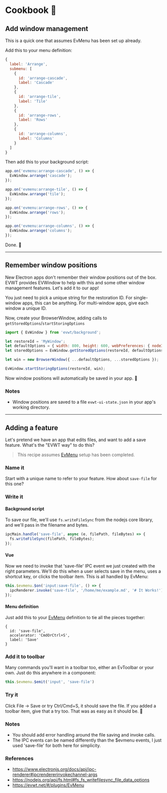 # Cookbook 📒

## Add window management

This is a quick one that assumes EvMenu has been set up already.

Add this to your menu definition:

```js
{
  label: 'Arrange',
  submenu: [
    {
      id: 'arrange-cascade',
      label: 'Cascade'
    },
    {
      id: 'arrange-tile',
      label: 'Tile'
    },
    {
      id: 'arrange-rows',
      label: 'Rows'
    },
    {
      id: 'arrange-columns',
      label: 'Columns'
    }
  ]
}
```

Then add this to your background script:

```js
app.on('evmenu:arrange-cascade', () => {
  EvWindow.arrange('cascade');
});

app.on('evmenu:arrange-tile', () => {
  EvWindow.arrange('tile');
});

app.on('evmenu:arrange-rows', () => {
  EvWindow.arrange('rows');
});

app.on('evmenu:arrange-columns', () => {
  EvWindow.arrange('columns');
});
```

Done. 🎉

---

## Remember window positions

New Electron apps don't remember their window positions out of the box. EVWT provides EVWindow to help with this and some other window management features. Let's add it to our app!

You just need to pick a unique string for the restoration ID. For single-window apps, this can be anything. For multi-window apps, give each window a unique ID.

Now, create your BrowserWindow, adding calls to `getStoredOptions`/`startStoringOptions`
```js
import { EvWindow } from 'evwt/background';

let restoreId = 'MyWindow';
let defaultOptions = { width: 800, height: 600, webPreferences: { nodeIntegration: true } };
let storedOptions = EvWindow.getStoredOptions(restoreId, defaultOptions);

let win = new BrowserWindow({ ...defaultOptions, ...storedOptions });

EvWindow.startStoringOptions(restoreId, win);
```

Now window positions will automatically be saved in your app. 🎉

### Notes

* Window positions are saved to a file `evwt-ui-state.json` in your app's working directory.

---

## Adding a feature

Let's pretend we have an app that edits files, and want to add a save feature. What's the "EVWT way" to do this?

> This recipe assumes [EvMenu](https://evwt.net/#/plugins/EvMenu) setup has been completed.

<!-- ### Plan it

First, note all the places that this functionality can happen

- File -> Save
- Cmd/Ctrl-S
- Click Save Button

You'll notice this pattern often that there's usually

- A menu item
- A keyboard shortcut
- A UI/toolbar button -->

### Name it

Start with a unique name to refer to your feature. How about `save-file` for this one?

### Write it

#### Background script

To save our file, we'll use `fs.writeFileSync` from the nodejs core library, and we'll pass in the filename and bytes.

```js
ipcMain.handle('save-file', async (e, filePath, fileBytes) => {
  fs.writeFileSync(filePath, fileBytes);
});
```

#### Vue

Now we need to invoke that 'save-file' IPC event we just created with the right parameters. We'll do this when a user selects save in the menu, uses a shortcut key, or clicks the toolbar item. This is all handled by EvMenu:

```js
this.$evmenu.$on('input:save-file', () => {
  ipcRenderer.invoke('save-file', '/home/me/example.md', '# It Works!');
});
```

#### Menu definition

Just add this to your [EvMenu](https://evwt.net/#/plugins/EvMenu) definition to tie all the pieces together:

```
{
  id: 'save-file',
  accelerator: 'CmdOrCtrl+S',
  label: 'Save'
}
```

### Add it to toolbar

Many commands you'll want in a toolbar too, either an EvToolbar or your own. Just do this anywhere in a component:

```js
this.$evmenu.$emit('input', 'save-file')
```

### Try it

Click File -> Save or try Ctrl/Cmd+S, it should save the file. If you added a toolbar item, give that a try too. That was as easy as it should be. 🎉

### Notes

* You should add error handling around the file saving and invoke calls.
* The IPC events can be named differently than the $evmenu events, I just used 'save-file' for both here for simplicity.

### References

- https://www.electronjs.org/docs/api/ipc-renderer#ipcrendererinvokechannel-args
- https://nodejs.org/api/fs.html#fs_fs_writefilesync_file_data_options
- https://evwt.net/#/plugins/EvMenu
